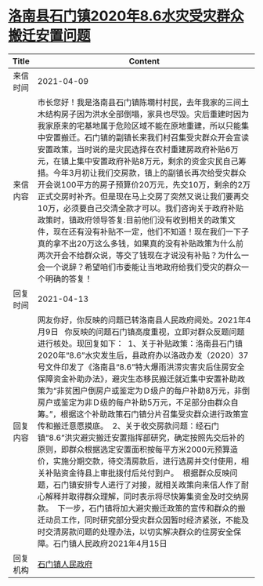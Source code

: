 # <a href="http://www.shangluo.gov.cn/zmhd/ldxxxx.jsp?urltype=leadermail.LeaderMailContentUrl&wbtreeid=1112&leadermailid=7137">洛南县石门镇2020年8.6水灾受灾群众搬迁安置问题</a>
| Title |                                                                                                                                                                                                                                                                              Content                                                                                                                                                                                                                                                                               |
|:-----:|--------------------------------------------------------------------------------------------------------------------------------------------------------------------------------------------------------------------------------------------------------------------------------------------------------------------------------------------------------------------------------------------------------------------------------------------------------------------------------------------------------------------------------------------------------------------|
| 来信时间  | 2021-04-09                                                                                                                                                                                                                                                                                                                                                                                                                                                                                                                                                         |
| 来信内容  | 市长您好！我是洛南县石门镇陈墹村村民，去年我家的三间土木结构房子因为洪水全部倒塌，家具也尽毁。灾后重建时因为我家原来的宅基地属于危险区域不能在原地重建，所以只能集中安置搬迁。石门镇的副镇长来我们村召集受灾群众开会宣读安置政策，当时说的是灾民选择在农村重建房政府补贴6万元，在镇上集中安置政府补贴8万元，剩余的资金灾民自己筹措。今年3月初让我们交房款，镇上的副镇长再次给受灾群众开会说100平方的房子预算价20万元，先交10万，剩余的2万正式交房时补齐。但是现在马上交房了突然又说让我们要再交10万，必须要自己交清全款才可以。我们咨询关于政府补贴政策时，镇政府领导答复:目前他们没有收到相关的政策文件，现在还有没有补贴不一定，他们不知道！现在我们一下子真的拿不出20万这么多钱，如果真的没有补贴政策为什么前两次开会不给群众说，等交了钱现在才说没有补贴？为什么一会一个说辞？希望咱们市委能让当地政府给我们受灾的群众一个明确的答复！                                                                                                                                      |
| 回复时间  | 2021-04-13                                                                                                                                                                                                                                                                                                                                                                                                                                                                                                                                                         |
| 回复内容  | 网友你好，你反映的问题已转洛南县人民政府阅处。2021年4月9日   你反映的问题石门镇高度重视，立即对群众反题问题进行核处。现回复如下：  1、关于补贴政策：洛南县石门镇2020年“8.6”水灾发生后，县政府办以洛政办发（2020）37号文件印发了《洛南县“8.6”特大爆雨洪涝灾害灾后住房安全保障资金补助办法》，避灾生态移民搬迁就近集中安置补助政策为“非贫困户倒房户或鉴定为Ｄ级户的每户补助8万元，非倒房户或鉴定为非Ｄ级的每户补助5万元，不足部分由群众自筹。”，根据这个补助政策石门镇分片召集受灾群众进行政策宣传和搬迁意愿摸底。  2、关于收交房款问题：经石门镇“8.6”洪灾避灾搬迁安置指挥部研究，确定按照先交后补的原则，即群众根据选定安置面积按每平方米2000元预算造价，实施分期交款，待交清房款后，进行选房并交付使用，相关补贴资金待县上审批拨付后兑付到户。  根据群众反映问题，石门镇安排专人进行了对接，就相关政策向来信人作了耐心解释并取得群众理解，同时表示将尽快筹集资金及时交纳房款。  下一步，石门镇将加大避灾搬迁政策的宣传和群众的搬迁动员工作，同时研究部分受灾群众因暂时经济紧张，不能及时交清房款问题的处理办法，以切实解决群众的住房安全保障。石门镇人民政府2021年4月15日 |
| 回复机构  | <a href="../../categories/agencies/石门镇人民政府.md">石门镇人民政府</a>                                                                                                                                                                                                                                                                                                                                                                                                                                                                                                         |